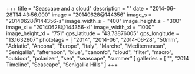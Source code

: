 +++
title = "Seascape and a cloud"
description = ""
date = "2014-06-28T14:43:56.000"
image = "20140628@144356"
image_s = "20140628@144356-s"
image_width_s = "400"
image_height_s = "300"
image_xl = "20140628@144356-xl"
image_width_xl = "1000"
image_height_xl = "751"
gps_latitude = "43.73876005"
gps_longitude = "13.1632607"
phototags = [ "2014", "2014-06", "2014-06-28", "50mm", "Adriatic", "Ancona", "Europe", "Italy", "Marche", "Mediterranean", "Senigallia", "afternoon", "blue", "canonfd", "cloud", "filter", "macro", "outdoor", "polarizer", "sea", "seascape", "summer" ]
galleries = [ "", "2014 Timeline", "Seascape", "Senigallia Hills" ]
+++
